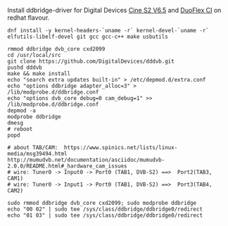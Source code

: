 Install ddbridge-driver for Digital Devices [Cine S2 V6.5](https://digitaldevices.de/products/dvb_components/cine_s2) and [DuoFlex CI](https://digitaldevices.de/products/dvb_components/duoflex_ci) on redhat flavour.

```
dnf install -y kernel-headers-`uname -r` kernel-devel-`uname -r` elfutils-libelf-devel git gcc gcc-c++ make usbutils
 
rmmod ddbridge dvb_core cxd2099
cd /usr/local/src
git clone https://github.com/DigitalDevices/dddvb.git
pushd dddvb
make && make install
echo "search extra updates built-in" > /etc/depmod.d/extra.conf
echo "options ddbridge adapter_alloc=3" > /lib/modprobe.d/ddbridge.conf
echo "options dvb_core debug=0 cam_debug=1" >>  /lib/modprobe.d/ddbridge.conf
depmod -a
modprobe ddbridge
dmesg
# reboot
popd
 
# about TAB/CAM:  https://www.spinics.net/lists/linux-media/msg39494.html     http://mumudvb.net/documentation/asciidoc/mumudvb-2.0.0/README.html#_hardware_cam_issues
# wire: Tuner0 -> Input0 -> Port0 (TAB1, DVB-S2) ==>  Port2(TAB3, CAM1)
# wire: Tuner0 -> Input1 -> Port0 (TAB1, DVB-S2) ==>  Port3(TAB4, CAM2)
 
sudo rmmod ddbridge dvb_core cxd2099; sudo modprobe ddbridge
echo "00 02" | sudo tee /sys/class/ddbridge/ddbridge0/redirect
echo "01 03" | sudo tee /sys/class/ddbridge/ddbridge0/redirect
```